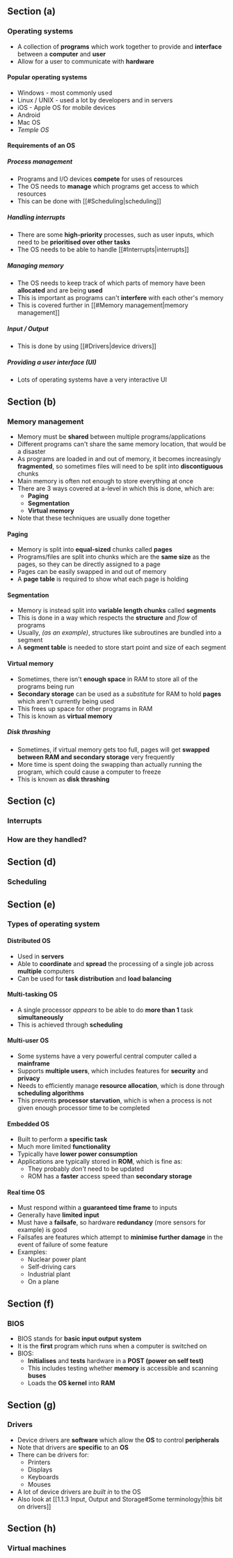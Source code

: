 ## Section (a)

### Operating systems
- A collection of **programs** which work together to provide and **interface** between a **computer** and **user**
- Allow for a user to communicate with **hardware**

#### Popular operating systems
- Windows - most commonly used
- Linux / UNIX - used a lot by developers and in servers
- iOS - Apple OS for mobile devices
- Android
- Mac OS
- *Temple OS*

#### Requirements of an OS

##### Process management
- Programs and I/O devices **compete** for uses of resources
- The OS needs to **manage** which programs get access to which resources
- This can be done with [[#Scheduling|scheduling]]

##### Handling interrupts
- There are some **high-priority** processes, such as user inputs, which need to be **prioritised over other tasks**
- The OS needs to be able to handle [[#Interrupts|interrupts]]

##### Managing memory
- The OS needs to keep track of which parts of memory have been **allocated** and are being **used**
- This is important as programs can't **interfere** with each other's memory
- This is covered further in [[#Memory management|memory management]]

##### Input / Output
- This is done by using [[#Drivers|device drivers]]

##### Providing a user interface (UI)
- Lots of operating systems have a very interactive UI

## Section (b)

### Memory management
- Memory must be **shared** between multiple programs/applications
- Different programs can't share the same memory location, that would be a disaster
- As programs are loaded in and out of memory, it becomes increasingly **fragmented**, so sometimes files will need to be split into **discontiguous** chunks
- Main memory is often not enough to store everything at once
- There are 3 ways covered at a-level in which this is done, which are:
	- **Paging**
	- **Segmentation**
	- **Virtual memory**
- Note that these techniques are usually done together

#### Paging
- Memory is split into **equal-sized** chunks called **pages**
- Programs/files are split into chunks which are the **same size** as the pages, so they can be directly assigned to a page
- Pages can be easily swapped in and out of memory
- A **page table** is required to show what each page is holding

#### Segmentation
- Memory is instead split into **variable length chunks** called **segments**
- This is done in a way which respects the **structure** and *flow* of programs
- Usually, *(as an example)*, structures like subroutines are bundled into a segment
- A **segment table** is needed to store start point and size of each segment

#### Virtual memory
- Sometimes, there isn't **enough space** in RAM to store all of the programs being run
- **Secondary storage** can be used as a *substitute* for RAM to hold **pages** which aren't currently being used
- This frees up space for other programs in RAM
- This is known as **virtual memory**

##### Disk thrashing
- Sometimes, if virtual memory gets too full, pages will get **swapped between RAM and secondary storage** very frequently
- More time is spent doing the swapping than actually running the program, which could cause a computer to freeze
- This is known as **disk thrashing**

## Section (c)

### Interrupts

### How are they handled?

## Section (d)

### Scheduling

## Section (e)

### Types of operating system

#### Distributed OS
- Used in **servers**
- Able to **coordinate** and **spread** the processing of a single job across **multiple** computers
- Can be used for **task distribution** and **load balancing**

#### Multi-tasking OS
- A single processor *appears* to be able to do **more than 1** task **simultaneously**
- This is achieved through **scheduling**

#### Multi-user OS
- Some systems have a very powerful central computer called a **mainframe**
- Supports **multiple users**, which includes features for **security** and **privacy**
- Needs to efficiently manage **resource allocation**, which is done through **scheduling algorithms**
- This prevents **processor starvation**, which is when a process is not given enough processor time to be completed

#### Embedded OS
- Built to perform a **specific task**
- Much more limited **functionality**
- Typically have **lower power consumption**
- Applications are typically stored in **ROM**, which is fine as:
	- They probably *don't* need to be updated
	- ROM has a **faster** access speed than **secondary storage**

#### Real time OS
- Must respond within a **guaranteed time frame** to inputs
- Generally have **limited input**
- Must have a **failsafe**, so hardware **redundancy** (more sensors for example) is good 
- Failsafes are features which attempt to **minimise further damage** in the event of failure of some feature
- Examples:
	- Nuclear power plant
	- Self-driving cars
	- Industrial plant
	- On a plane

## Section (f)

### BIOS
- BIOS stands for **basic input output system**
- It is the **first** program which runs when a computer is switched on
- BIOS:
	- **Initialises** and **tests** hardware in a **POST (power on self test)** 
	- This includes testing whether **memory** is accessible and scanning **buses** 
	- Loads the **OS kernel** into **RAM**

## Section (g)

### Drivers
- Device drivers are **software** which allow the **OS** to control **peripherals**
- Note that drivers are **specific** to an **OS**
- There can be drivers for:
	- Printers
	- Displays
	- Keyboards
	- Mouses
- A lot of device drivers are *built in* to the OS
- Also look at [[1.1.3 Input, Output and Storage#Some terminology|this bit on drivers]]

## Section (h)

### Virtual machines

